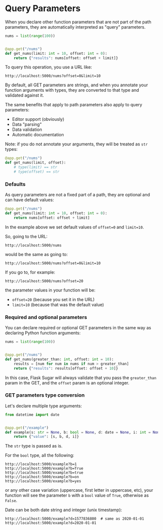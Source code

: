 # Query Parameters

When you declare other function parameters that are not part of the path parameters, they are automatically interpreted as "query" parameters.

```python
nums = list(range(100))


@app.get("/nums")
def get_nums(limit: int = 10, offset: int = 0):
    return {"results": nums[offset: offset + limit]}
```

To query this operation, you use a URL like:

```
http://localhost:5000/nums?offset=0&limit=10
```
By default, all GET parameters are strings, and when you annotate your function arguments with types, they are converted to that type and validated against it.

The same benefits that apply to path parameters also apply to query parameters:

- Editor support (obviously)
- Data "parsing"
- Data validation
- Automatic documentation

Note: if you do not annotate your arguments, they will be treated as `str` types:

```python
@app.get("/nums")
def get_nums(limit, offset):
    # type(limit) == str
    # type(offset) == str
```

### Defaults

As query parameters are not a fixed part of a path, they are optional and can have default values:

```python
@app.get("/nums")
def get_nums(limit: int = 10, offset: int = 0):
    return nums[offset: offset + limit]
```

In the example above we set default values of `offset=0` and `limit=10`.

So, going to the URL:
```
http://localhost:5000/nums
```
would be the same as going to:
```
http://localhost:5000/nums?offset=0&limit=10
```
If you go to, for example:
```
http://localhost:5000/nums?offset=20
```

the parameter values in your function will be:

 - `offset=20`  (because you set it in the URL)
 - `limit=10`  (because that was the default value)

### Required and optional parameters

You can declare required or optional GET parameters in the same way as declaring Python function arguments:

```python
nums = list(range(100))


@app.get("/nums")
def get_nums(greater_than: int, offset: int = 10):
    results = [num for num in nums if num > greater_than]
    return {"results": results[offset: offset + 10]}
```

In this case, Flask Sugar will always validate that you pass the `greater_than` param in the GET, and the `offset` param is an optional integer.

### GET parameters type conversion

Let's declare multiple type arguments:
```python
from datetime import date


@app.get("/example")
def example(s: str = None, b: bool = None, d: date = None, i: int = None):
    return {"value": [s, b, d, i]}
```
The `str` type is passed as is.

For the `bool` type, all the following:
```
http://localhost:5000/example?b=1
http://localhost:5000/example?b=True
http://localhost:5000/example?b=true
http://localhost:5000/example?b=on
http://localhost:5000/example?b=yes
```
or any other case variation (uppercase, first letter in uppercase, etc), your function will see the parameter `b` with a `bool` value of `True`, otherwise as `False`.

Date can be both date string and integer (unix timestamp):

```
http://localhost:5000/example?d=1577836800  # same as 2020-01-01
http://localhost:5000/example?d=2020-01-01
```